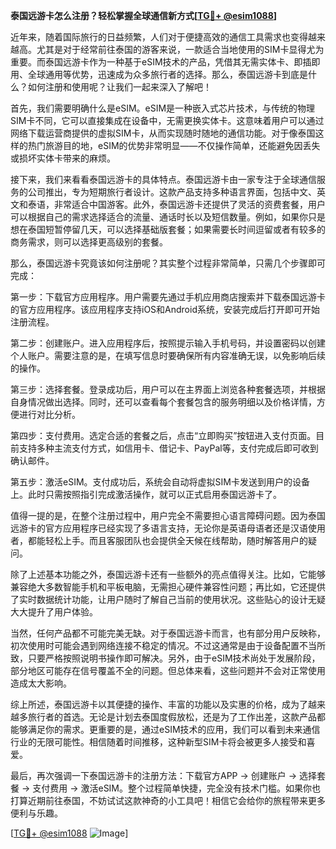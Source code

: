 **泰国远游卡怎么注册？轻松掌握全球通信新方式[[TG💪+ @esim1088](https://t.me/s/esim1088)]**

近年来，随着国际旅行的日益频繁，人们对于便捷高效的通信工具需求也变得越来越高。尤其是对于经常前往泰国的游客来说，一款适合当地使用的SIM卡显得尤为重要。而泰国远游卡作为一种基于eSIM技术的产品，凭借其无需实体卡、即插即用、全球通用等优势，迅速成为众多旅行者的选择。那么，泰国远游卡到底是什么？如何注册和使用呢？让我们一起来深入了解吧！

首先，我们需要明确什么是eSIM。eSIM是一种嵌入式芯片技术，与传统的物理SIM卡不同，它可以直接集成在设备中，无需更换实体卡。这意味着用户可以通过网络下载运营商提供的虚拟SIM卡，从而实现随时随地的通信功能。对于像泰国这样的热门旅游目的地，eSIM的优势非常明显——不仅操作简单，还能避免因丢失或损坏实体卡带来的麻烦。

接下来，我们来看看泰国远游卡的具体特点。泰国远游卡由一家专注于全球通信服务的公司推出，专为短期旅行者设计。这款产品支持多种语言界面，包括中文、英文和泰语，非常适合中国游客。此外，泰国远游卡还提供了灵活的资费套餐，用户可以根据自己的需求选择适合的流量、通话时长以及短信数量。例如，如果你只是想在泰国短暂停留几天，可以选择基础版套餐；如果需要长时间逗留或者有较多的商务需求，则可以选择更高级别的套餐。

那么，泰国远游卡究竟该如何注册呢？其实整个过程非常简单，只需几个步骤即可完成：

第一步：下载官方应用程序。用户需要先通过手机应用商店搜索并下载泰国远游卡的官方应用程序。该应用程序支持iOS和Android系统，安装完成后打开即可开始注册流程。

第二步：创建账户。进入应用程序后，按照提示输入手机号码，并设置密码以创建个人账户。需要注意的是，在填写信息时要确保所有内容准确无误，以免影响后续的操作。

第三步：选择套餐。登录成功后，用户可以在主界面上浏览各种套餐选项，并根据自身情况做出选择。同时，还可以查看每个套餐包含的服务明细以及价格详情，方便进行对比分析。

第四步：支付费用。选定合适的套餐之后，点击“立即购买”按钮进入支付页面。目前支持多种主流支付方式，如信用卡、借记卡、PayPal等，支付完成后即可收到确认邮件。

第五步：激活eSIM。支付成功后，系统会自动将虚拟SIM卡发送到用户的设备上。此时只需按照指引完成激活操作，就可以正式启用泰国远游卡了。

值得一提的是，在整个注册过程中，用户完全不需要担心语言障碍问题。因为泰国远游卡的官方应用程序已经实现了多语言支持，无论你是英语母语者还是汉语使用者，都能轻松上手。而且客服团队也会提供全天候在线帮助，随时解答用户的疑问。

除了上述基本功能之外，泰国远游卡还有一些额外的亮点值得关注。比如，它能够兼容绝大多数智能手机和平板电脑，无需担心硬件兼容性问题；再比如，它还提供了实时数据统计功能，让用户随时了解自己当前的使用状况。这些贴心的设计无疑大大提升了用户体验。

当然，任何产品都不可能完美无缺。对于泰国远游卡而言，也有部分用户反映称，初次使用时可能会遇到网络连接不稳定的情况。不过这通常是由于设备配置不当所致，只要严格按照说明书操作即可解决。另外，由于eSIM技术尚处于发展阶段，部分地区可能存在信号覆盖不全的问题。但总体来看，这些问题并不会对正常使用造成太大影响。

综上所述，泰国远游卡以其便捷的操作、丰富的功能以及实惠的价格，成为了越来越多旅行者的首选。无论是计划去泰国度假放松，还是为了工作出差，这款产品都能够满足你的需求。更重要的是，通过eSIM技术的应用，我们可以看到未来通信行业的无限可能性。相信随着时间推移，这种新型SIM卡将会被更多人接受和喜爱。

最后，再次强调一下泰国远游卡的注册方法：下载官方APP → 创建账户 → 选择套餐 → 支付费用 → 激活eSIM。整个过程简单快捷，完全没有技术门槛。如果你也打算近期前往泰国，不妨试试这款神奇的小工具吧！相信它会给你的旅程带来更多便利与乐趣。

[[TG💪+ @esim1088](https://t.me/s/esim1088) ![Image](https://i.postimg.cc/4NQfJmqS/Snipaste-2025-05-13-00-14-12.png)]